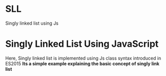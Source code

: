 # SLL
Singly linked list using Js
<h1>Singly Linked List Using JavaScript</h1>

<p>
Here, Singly linked list is implemented using Js class syntax introduced in ES2015
  <strong>Its a simple example explaining the basic concept of singly link list</strong>
</p>
